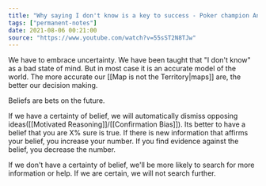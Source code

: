 ```yaml
---
title: "Why saying I don't know is a key to success - Poker champion Annie Duke"
tags: ["permanent-notes"]
date: 2021-08-06 00:21:00
source: "https://www.youtube.com/watch?v=55sST2N8TJw"
---
```


We have to embrace uncertainty. We have been taught that "I don't know" as a bad state of mind. But in most case it is an accurate model of the world. The more accurate our [[Map is not the Territory|maps]] are, the better our decision making. 

Beliefs are bets on the future. 

If we have a certainty of belief, we will automatically dismiss opposing ideas([[Motivated Reasoning]]/[[Confirmation Bias]]). Its better to have a belief that you are X% sure is true. If there is new information that affirms your belief, you increase your number. If you find evidence against the belief, you decrease the number.

If we don't have a certainty of belief, we'll be more likely to search for more information or help. If we are certain, we will not search further.